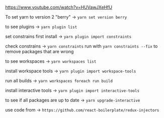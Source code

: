 https://www.youtube.com/watch?v=HUVawJXeHfU

To set yarn to version 2 "berry" -> `yarn set version berry`

to see plugins -> `yarn plugin list`

set constrains first install -> `yarn plugin import constraints`

check constrains -> `yarn constraints` run with `yarn constraints --fix` to remove packages that are wrong

to see workspaces -> `yarn workspaces list`

install workspace tools -> `yarn plugin import workspace-tools`

run all builds -> `yarn workspaces foreach run build`

install interactive tools -> `yarn plugin import interactive-tools`

to see if all packages are up to date -> `yarn upgrade-interactive`

use code from -> `https://github.com/react-boilerplate/redux-injectors`